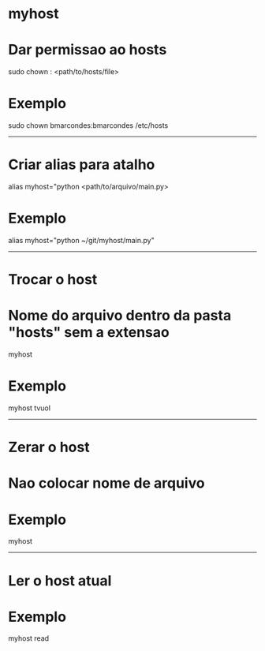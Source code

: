 # myhost

# Dar permissao ao hosts
sudo chown <username>:<username> <path/to/hosts/file>

# Exemplo
sudo chown bmarcondes:bmarcondes /etc/hosts

--------------------------

# Criar alias para atalho
alias myhost="python <path/to/arquivo/main.py>

# Exemplo
alias myhost="python ~/git/myhost/main.py"

--------------------------

# Trocar o host
# Nome do arquivo dentro da pasta "hosts" sem a extensao
myhost <filename>

# Exemplo
myhost tvuol

--------------------------

# Zerar o host
# Nao colocar nome de arquivo

# Exemplo
myhost

--------------------------

# Ler o host atual

# Exemplo
myhost read
